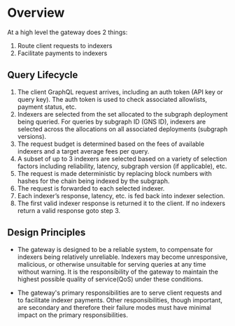 # Overview

At a high level the gateway does 2 things:

1. Route client requests to indexers
2. Facilitate payments to indexers

## Query Lifecycle

1. The client GraphQL request arrives, including an auth token (API key or query key). The auth token is used to check associated allowlists, payment status, etc.
2. Indexers are selected from the set allocated to the subgraph deployment being queried. For queries by subgraph ID (GNS ID), indexers are selected across the allocations on all associated deployments (subgraph versions).
3. The request budget is determined based on the fees of available indexers and a target average fees per query.
4. A subset of up to 3 indexers are selected based on a variety of selection factors including reliability, latency, subgraph version (if applicable), etc.
5. The request is made deterministic by replacing block numbers with hashes for the chain being indexed by the subgraph.
6. The request is forwarded to each selected indexer.
7. Each indexer’s response, latency, etc. is fed back into indexer selection.
8. The first valid indexer response is returned it to the client. If no indexers return a valid response goto step 3.

## Design Principles

- The gateway is designed to be a reliable system, to compensate for indexers being relatively unreliable. Indexers may become unresponsive, malicious, or otherwise unsuitable for serving queries at any time without warning. It is the responsibility of the gateway to maintain the highest possible quality of service(QoS) under these conditions.

- The gateway's primary responsibilities are to serve client requests and to facilitate indexer payments. Other responsibilities, though important, are secondary and therefore their failure modes must have minimal impact on the primary responsibilities.
